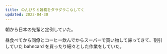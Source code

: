 ```yaml
---
title: のんびりと雑務をダラダラこなしてく
updated: 2022-04-30
---
```


朝から日本の先輩と定例していた。

昼食べてから同僚とコーヒー飲んでからスーパーで買い物して帰ってきて、割引していた bahncard を買ったり細々とした作業をしていた。
